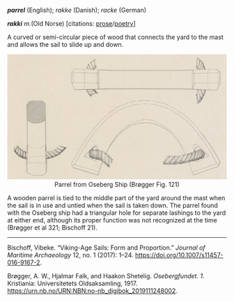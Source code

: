 **_parrel_** (English); _rakke_ (Danish); _racke_ (German)

_**rakki** m._(Old Norse) [citations: [prose](https://onp.ku.dk/onp/onp.php?c514861)/[poetry](https://lexiconpoeticum.org/m.php?p=lemma&i=66385)]

A curved or semi-circular piece of wood that connects the yard to the mast and allows the sail to slide up and down.

<div align="center">
  
  ![Parrel from Oseberg Ship](../images/Parrel_Oseberg.png)   
  Parrel from Oseberg Ship (Brøgger Fig. 121)

</div>
A wooden parrel is tied to the middle part of the yard around the mast when the sail is in use and untied when the sail is taken down. The parrel found with the Oseberg ship had a triangular hole for separate lashings to the yard at either end, although its proper function was not recognized at the time (Brøgger et al 321; Bischoff 21).  

---  

  Bischoff, Vibeke. “Viking-Age Sails: Form and Proportion.” _Journal of Maritime Archaeology_ 12, no. 1 (2017): 1–24. https://doi.org/10.1007/s11457-016-9167-2.

  Brøgger, A. W., Hjalmar Falk, and Haakon Shetelig. _Osebergfundet. 1._ Kristiania: Universitetets Oldsaksamling, 1917. https://urn.nb.no/URN:NBN:no-nb_digibok_2019111248002.



